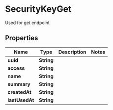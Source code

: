 

# SecurityKeyGet

Used for get endpoint

## Properties

| Name | Type | Description | Notes |
|------------ | ------------- | ------------- | -------------|
|**uuid** | **String** |  |  |
|**access** | **String** |  |  |
|**name** | **String** |  |  |
|**summary** | **String** |  |  |
|**createdAt** | **String** |  |  |
|**lastUsedAt** | **String** |  |  |



